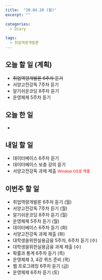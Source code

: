 ```yaml
---
title:  "20.04.20 (월)"
excerpt: ""

categories:
  - Diary

tags:
  - 취업역량개발론
---
```


## 오늘 할 일 (계획)

- ~~취업역량개발론 6주차 듣기~~
- 서양고전강독 7주차 듣기
- 알기쉬운코딩 8주차 듣기
- 운영체제 5주차 듣기


## 오늘 한 일

- 



## 내일 할 일

- 데이터베이스 6주차 듣기
- 데이터베이스 보충 강의 듣기
- 서양고전강독 과제 제출 <span style="font-size:12px; color: red;">Window OS로 제출</span>


## 이번주 할 일

- 취업역량개발론 6주차 듣기 (월)
- 서양고전강독 7주차 듣기 (월)
- 알기쉬운코딩 8주차 듣기 (월)
- 운영체제 5주차 듣기 (월)
- 데이터베이스 6주차 듣기 (화)
- 서양고전강독 과제 제출 (화)
- 대학생을위한실용금융 5주차, 6주차 듣기 (수)
- 대학생을위한실용금융 과제 제출 (수)
- 확률과 통계 6주차 듣기 (목)
- 운영체제 3, 4강 퀴즈 준비 (목)
- 웹 프로그래밍 6주차 듣기 (금)
- 운영체제 6주차 듣기 (토)